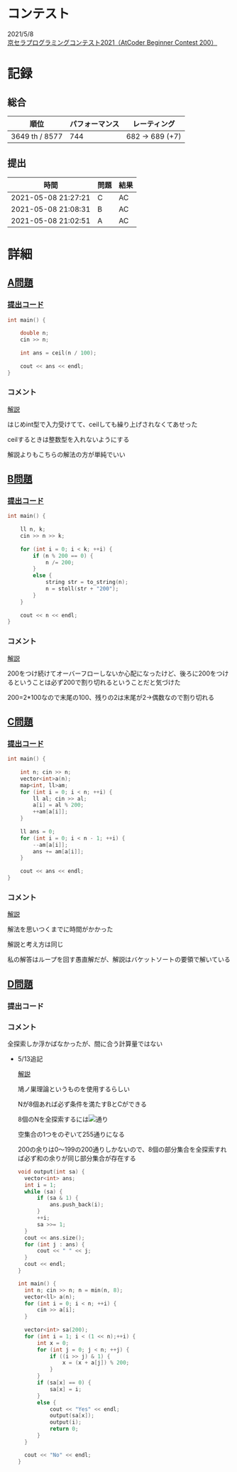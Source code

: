 # コンテスト
2021/5/8<br>
[京セラプログラミングコンテスト2021（AtCoder Beginner Contest 200）](https://atcoder.jp/contests/abc200)

# 記録
## 総合
|  順位  |  パフォーマンス  | レーティング |
| ---- | ---- | ---- |
|  3649 th / 8577  | 744 | 682 → 689 (+7) |

## 提出
|  時間  |  問題  | 結果 |
| ---- | ---- | ---- |
| 2021-05-08 21:27:21 | C | AC |
| 2021-05-08 21:08:31 | B | AC |
| 2021-05-08 21:02:51 | A | AC |


# 詳細
## [A問題](https://atcoder.jp/contests/abc200/tasks/abc200_a)
### [提出コード](https://atcoder.jp/contests/abc200/submissions/22397358)
```c++
int main() {
 
	double n;
	cin >> n;
 
	int ans = ceil(n / 100);
 
	cout << ans << endl;
}
```

### コメント
[解説](https://atcoder.jp/contests/abc200/editorial/1243)

はじめint型で入力受けてて、ceilしても繰り上げされなくてあせった

ceilするときは整数型を入れないようにする

解説よりもこちらの解法の方が単純でいい


## [B問題](https://atcoder.jp/contests/abc200/tasks/abc200_b)
### [提出コード](https://atcoder.jp/contests/abc200/submissions/22406143)
```c++
int main() {
 
	ll n, k;
	cin >> n >> k;
 
	for (int i = 0; i < k; ++i) {
		if (n % 200 == 0) {
			n /= 200;
		}
		else {
			string str = to_string(n);
			n = stoll(str + "200");
		}
	}
 
	cout << n << endl;
}
```

### コメント
[解説](https://atcoder.jp/contests/abc200/editorial/1244)

200をつけ続けてオーバーフローしないか心配になったけど、後ろに200をつけるということは必ず200で割り切れるということだと気づけた

200=2*100なので末尾の100、残りの2は末尾が2→偶数なので割り切れる


## [C問題](https://atcoder.jp/contests/abc200/tasks/abc200_c)
### [提出コード](https://atcoder.jp/contests/abc200/submissions/22416800)
```c++
int main() {
 
	int n; cin >> n;
	vector<int>a(n);
	map<int, ll>am;
	for (int i = 0; i < n; ++i) {
		ll al; cin >> al;
		a[i] = al % 200;
		++am[a[i]];
	}
	
	ll ans = 0;
	for (int i = 0; i < n - 1; ++i) {
		--am[a[i]];
		ans += am[a[i]];
	}
 
	cout << ans << endl;
}
```

### コメント
[解説](https://atcoder.jp/contests/abc200/editorial/1245)

解法を思いつくまでに時間がかかった

解説と考え方は同じ

私の解答はループを回す愚直解だが、解説はバケットソートの要領で解いている


## [D問題](https://atcoder.jp/contests/abc200/tasks/abc200_d)
### 提出コード

### コメント

全探索しか浮かばなかったが、間に合う計算量ではない

* 5/13追記

  [解説](https://www.youtube.com/watch?v=y7LtMbF4lzQ&t=1980s)

  鳩ノ巣理論というものを使用するらしい

  Nが8個あれば必ず条件を満たすBとCができる

  8個のNを全探索するには<img src="https://latex.codecogs.com/gif.latex?2^{8}&space;=&space;256" />通り

  空集合の1つをのぞいて255通りになる

  200の余りは0～199の200通りしかないので、8個の部分集合を全探索すれば必ず和の余りが同じ部分集合が存在する

  ```c++
  void output(int sa) {
  	vector<int> ans;
  	int i = 1;
  	while (sa) {
  		if (sa & 1) {
  			ans.push_back(i);
  		}
  		++i;
  		sa >>= 1;
  	}
  	cout << ans.size();
  	for (int j : ans) {
  		cout << " " << j;
  	}
  	cout << endl;
  }
  
  int main() {
  	int n; cin >> n; n = min(n, 8);
  	vector<ll> a(n);
  	for (int i = 0; i < n; ++i) {
  		cin >> a[i];
  	}
  	
  	vector<int> sa(200);
  	for (int i = 1; i < (1 << n);++i) {
  		int x = 0;
  		for (int j = 0; j < n; ++j) {
  			if ((i >> j) & 1) {
  				x = (x + a[j]) % 200;
  			}
  		}
  		if (sa[x] == 0) {
  			sa[x] = i;
  		}
  		else {
  			cout << "Yes" << endl;
  			output(sa[x]);
  			output(i);
  			return 0;
  		}
  	}
  
  	cout << "No" << endl;
  }
  ```

  



